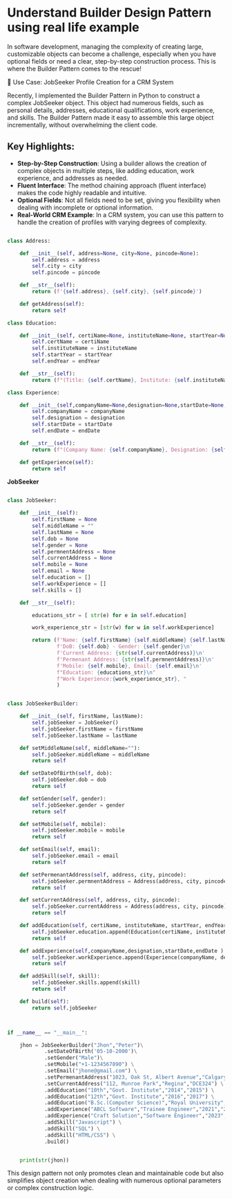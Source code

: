 # Understand Builder Design Pattern using real life example

In software development, managing the complexity of creating large, customizable objects can become a challenge, especially when you have optional fields or need a clear, step-by-step construction process. This is where the Builder Pattern comes to the rescue!

💼 Use Case: JobSeeker Profile Creation for a CRM System

Recently, I implemented the Builder Pattern in Python to construct a complex JobSeeker object. This object had numerous fields, such as personal details, addresses, educational qualifications, work experience, and skills. The Builder Pattern made it easy to assemble this large object incrementally, without overwhelming the client code.

## Key Highlights:

- **Step-by-Step Construction**: Using a builder allows the creation of complex objects in multiple steps, like adding education, work experience, and addresses as needed.
- **Fluent Interface**: The method chaining approach (fluent interface) makes the code highly readable and intuitive.
- **Optional Fields**: Not all fields need to be set, giving you flexibility when dealing with incomplete or optional information.
- **Real-World CRM Example**: In a CRM system, you can use this pattern to handle the creation of profiles with varying degrees of complexity.

```python

class Address:

    def __init__(self, address=None, city=None, pincode=None):
        self.address = address
        self.city = city
        self.pincode = pincode

    def __str__(self):
        return (f'{self.address}, {self.city}, {self.pincode}')

    def getAddress(self):
        return self

class Education:

    def __init__(self, certiName=None, instituteName=None, startYear=None, endYear=None):
        self.certName = certiName
        self.instituteName = instituteName
        self.startYear = startYear
        self.endYear = endYear

    def __str__(self):
        return (f"(Title: {self.certName}, Institute: {self.instituteName}, StartYear:{self.startYear}, EndYear:{self.endYear})")

class Experience:

    def __init__(self,companyName=None,designation=None,startDate=None,endDate=None):
        self.companyName = companyName
        self.designation = designation
        self.startDate = startDate
        self.endDate = endDate

    def __str__(self):
        return (f"(Company Name: {self.companyName}, Designation: {self.designation}, StartYear:{self.startDate}, EndYear:{self.endDate})")

    def getExperience(self):
        return self

```

**JobSeeker**

```python

class JobSeeker:

    def __init__(self):
        self.firstName = None
        self.middleName = ""
        self.lastName = None
        self.dob = None
        self.gender = None
        self.permnentAddress = None
        self.currentAddress = None
        self.mobile = None
        self.email = None
        self.education = []
        self.workExperience = []
        self.skills = []

    def __str__(self):

        educations_str = [ str(e) for e in self.education]

        work_experience_str = [str(w) for w in self.workExperience]

        return (f'Name: {self.firstName} {self.middleName} {self.lastName}\n'
                f'DoB: {self.dob} - Gender: {self.gender}\n'
                f'Current Address: {str(self.currentAddress)}\n'
                f'Permenant Address: {str(self.permnentAddress)}\n'
                f'Mobile: {self.mobile}, Email: {self.email}\n'
                f"Education: {educations_str}\n"
                f"Work Experience:{work_experience_str}, "
                )

```

```python

class JobSeekerBuilder:

    def __init__(self, firstName, lastName):
        self.jobSeeker = JobSeeker()
        self.jobSeeker.firstName = firstName
        self.jobSeeker.lastName = lastName

    def setMiddleName(self, middleName=""):
        self.jobSeeker.middleName = middleName
        return self

    def setDateOfBirth(self, dob):
        self.jobSeeker.dob = dob
        return self

    def setGender(self, gender):
        self.jobSeeker.gender = gender
        return self

    def setMobile(self, mobile):
        self.jobSeeker.mobile = mobile
        return self

    def setEmail(self, email):
        self.jobSeeker.email = email
        return self

    def setPermenantAddress(self, address, city, pincode):
        self.jobSeeker.permnentAddress = Address(address, city, pincode)
        return self

    def setCurrentAddress(self, address, city, pincode):
        self.jobSeeker.currentAddress = Address(address, city, pincode)
        return self

    def addEducation(self, certiName, instituteName, startYear, endYear ):
        self.jobSeeker.education.append(Education(certiName, instituteName, startYear, endYear))
        return self

    def addExperience(self,companyName,designation,startDate,endDate ):
        self.jobSeeker.workExperience.append(Experience(companyName, designation, startDate, endDate))
        return self

    def addSkill(self, skill):
        self.jobSeeker.skills.append(skill)
        return self

    def build(self):
        return self.jobSeeker



if __name__ == "__main__":

    jhon = JobSeekerBuilder("Jhon","Peter")\
            .setDateOfBirth('05-10-2000')\
            .setGender("Male")\
            .setMobile("+1-1234567890") \
            .setEmail("jhone@gmail.com") \
            .setPermenantAddress("1023, Oak St, Albert Avenue","Calgary","ADC234") \
            .setCurrentAddress("112, Munroe Park","Regina","DCE324") \
            .addEducation("10th","Govt. Institute","2014","2015") \
            .addEducation("12th","Govt. Institute","2016","2017") \
            .addEducation("B.Sc.(Computer Science)","Royal University","2017","2021") \
            .addExperience("ABCL Software","Trainee Engineer","2021","2023") \
            .addExperience("Craft Solution","Software Engineer","2023","Present") \
            .addSkill("Javascript") \
            .addSkill("SQL") \
            .addSkill("HTML/CSS") \
            .build()


    print(str(jhon))

```

This design pattern not only promotes clean and maintainable code but also simplifies object creation when dealing with numerous optional parameters or complex construction logic.
